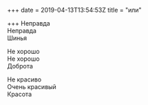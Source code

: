 +++
date = 2019-04-13T13:54:53Z
title = "или"

+++ 
Неправда   
Неправда    
Шинья   
   
Не хорошо   
Не хорошо   
Доброта   
   
Не красиво   
Очень красивый   
Красота  